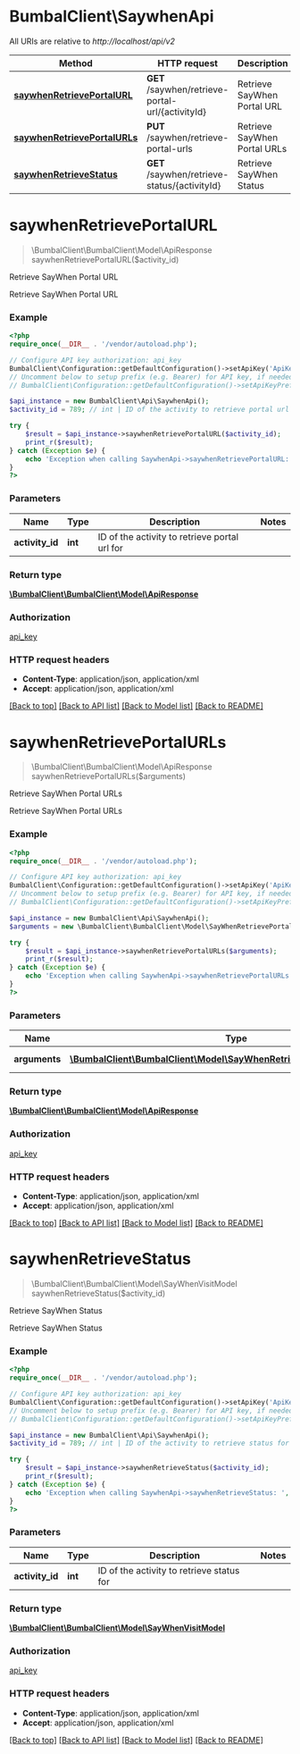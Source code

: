 # BumbalClient\SaywhenApi

All URIs are relative to *http://localhost/api/v2*

Method | HTTP request | Description
------------- | ------------- | -------------
[**saywhenRetrievePortalURL**](SaywhenApi.md#saywhenRetrievePortalURL) | **GET** /saywhen/retrieve-portal-url/{activityId} | Retrieve SayWhen Portal URL
[**saywhenRetrievePortalURLs**](SaywhenApi.md#saywhenRetrievePortalURLs) | **PUT** /saywhen/retrieve-portal-urls | Retrieve SayWhen Portal URLs
[**saywhenRetrieveStatus**](SaywhenApi.md#saywhenRetrieveStatus) | **GET** /saywhen/retrieve-status/{activityId} | Retrieve SayWhen Status


# **saywhenRetrievePortalURL**
> \BumbalClient\BumbalClient\Model\ApiResponse saywhenRetrievePortalURL($activity_id)

Retrieve SayWhen Portal URL

Retrieve SayWhen Portal URL

### Example
```php
<?php
require_once(__DIR__ . '/vendor/autoload.php');

// Configure API key authorization: api_key
BumbalClient\Configuration::getDefaultConfiguration()->setApiKey('ApiKey', 'YOUR_API_KEY');
// Uncomment below to setup prefix (e.g. Bearer) for API key, if needed
// BumbalClient\Configuration::getDefaultConfiguration()->setApiKeyPrefix('ApiKey', 'Bearer');

$api_instance = new BumbalClient\Api\SaywhenApi();
$activity_id = 789; // int | ID of the activity to retrieve portal url for

try {
    $result = $api_instance->saywhenRetrievePortalURL($activity_id);
    print_r($result);
} catch (Exception $e) {
    echo 'Exception when calling SaywhenApi->saywhenRetrievePortalURL: ', $e->getMessage(), PHP_EOL;
}
?>
```

### Parameters

Name | Type | Description  | Notes
------------- | ------------- | ------------- | -------------
 **activity_id** | **int**| ID of the activity to retrieve portal url for |

### Return type

[**\BumbalClient\BumbalClient\Model\ApiResponse**](../Model/ApiResponse.md)

### Authorization

[api_key](../../README.md#api_key)

### HTTP request headers

 - **Content-Type**: application/json, application/xml
 - **Accept**: application/json, application/xml

[[Back to top]](#) [[Back to API list]](../../README.md#documentation-for-api-endpoints) [[Back to Model list]](../../README.md#documentation-for-models) [[Back to README]](../../README.md)

# **saywhenRetrievePortalURLs**
> \BumbalClient\BumbalClient\Model\ApiResponse saywhenRetrievePortalURLs($arguments)

Retrieve SayWhen Portal URLs

Retrieve SayWhen Portal URLs

### Example
```php
<?php
require_once(__DIR__ . '/vendor/autoload.php');

// Configure API key authorization: api_key
BumbalClient\Configuration::getDefaultConfiguration()->setApiKey('ApiKey', 'YOUR_API_KEY');
// Uncomment below to setup prefix (e.g. Bearer) for API key, if needed
// BumbalClient\Configuration::getDefaultConfiguration()->setApiKeyPrefix('ApiKey', 'Bearer');

$api_instance = new BumbalClient\Api\SaywhenApi();
$arguments = new \BumbalClient\BumbalClient\Model\SayWhenRetrievePortalURLsArguments(); // \BumbalClient\BumbalClient\Model\SayWhenRetrievePortalURLsArguments | portal urls Arguments

try {
    $result = $api_instance->saywhenRetrievePortalURLs($arguments);
    print_r($result);
} catch (Exception $e) {
    echo 'Exception when calling SaywhenApi->saywhenRetrievePortalURLs: ', $e->getMessage(), PHP_EOL;
}
?>
```

### Parameters

Name | Type | Description  | Notes
------------- | ------------- | ------------- | -------------
 **arguments** | [**\BumbalClient\BumbalClient\Model\SayWhenRetrievePortalURLsArguments**](../Model/SayWhenRetrievePortalURLsArguments.md)| portal urls Arguments |

### Return type

[**\BumbalClient\BumbalClient\Model\ApiResponse**](../Model/ApiResponse.md)

### Authorization

[api_key](../../README.md#api_key)

### HTTP request headers

 - **Content-Type**: application/json, application/xml
 - **Accept**: application/json, application/xml

[[Back to top]](#) [[Back to API list]](../../README.md#documentation-for-api-endpoints) [[Back to Model list]](../../README.md#documentation-for-models) [[Back to README]](../../README.md)

# **saywhenRetrieveStatus**
> \BumbalClient\BumbalClient\Model\SayWhenVisitModel saywhenRetrieveStatus($activity_id)

Retrieve SayWhen Status

Retrieve SayWhen Status

### Example
```php
<?php
require_once(__DIR__ . '/vendor/autoload.php');

// Configure API key authorization: api_key
BumbalClient\Configuration::getDefaultConfiguration()->setApiKey('ApiKey', 'YOUR_API_KEY');
// Uncomment below to setup prefix (e.g. Bearer) for API key, if needed
// BumbalClient\Configuration::getDefaultConfiguration()->setApiKeyPrefix('ApiKey', 'Bearer');

$api_instance = new BumbalClient\Api\SaywhenApi();
$activity_id = 789; // int | ID of the activity to retrieve status for

try {
    $result = $api_instance->saywhenRetrieveStatus($activity_id);
    print_r($result);
} catch (Exception $e) {
    echo 'Exception when calling SaywhenApi->saywhenRetrieveStatus: ', $e->getMessage(), PHP_EOL;
}
?>
```

### Parameters

Name | Type | Description  | Notes
------------- | ------------- | ------------- | -------------
 **activity_id** | **int**| ID of the activity to retrieve status for |

### Return type

[**\BumbalClient\BumbalClient\Model\SayWhenVisitModel**](../Model/SayWhenVisitModel.md)

### Authorization

[api_key](../../README.md#api_key)

### HTTP request headers

 - **Content-Type**: application/json, application/xml
 - **Accept**: application/json, application/xml

[[Back to top]](#) [[Back to API list]](../../README.md#documentation-for-api-endpoints) [[Back to Model list]](../../README.md#documentation-for-models) [[Back to README]](../../README.md)

